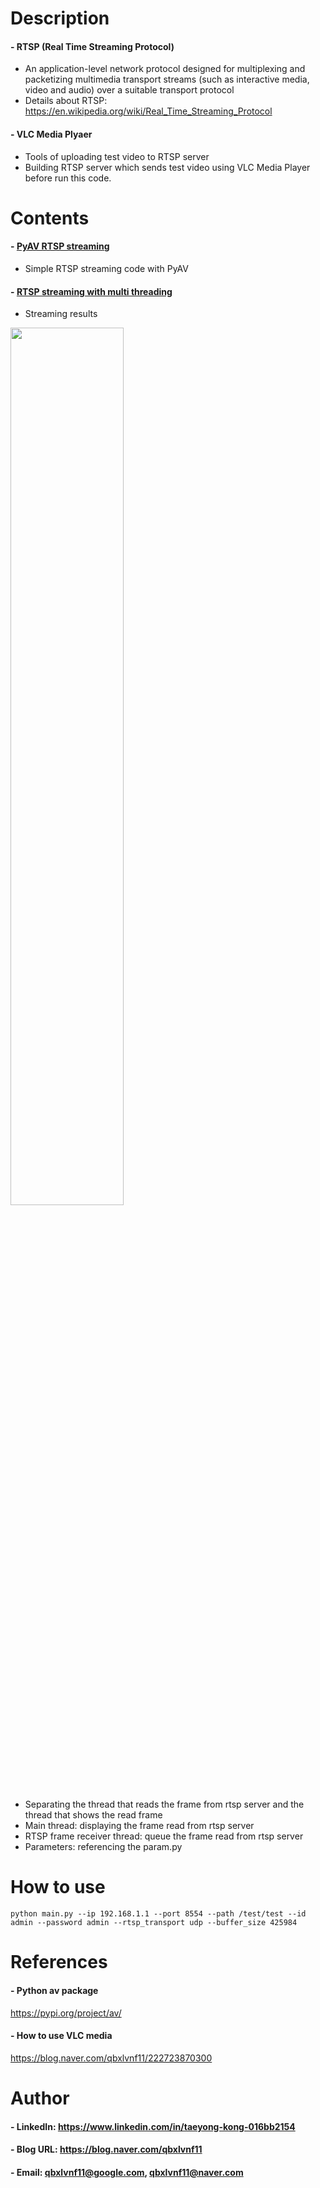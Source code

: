 
Description
=============

#### - RTSP (Real Time Streaming Protocol)
  - An application-level network protocol designed for multiplexing and packetizing multimedia transport streams (such as interactive media, video and audio) over a suitable transport protocol
  - Details about RTSP: https://en.wikipedia.org/wiki/Real_Time_Streaming_Protocol
  
#### - VLC Media Plyaer
  - Tools of uploading test video to RTSP server 
  - Building RTSP server which sends test video using VLC Media Player before run this code.

Contents
=============

#### - [PyAV RTSP streaming](https://github.com/qbxlvnf11/RTSP-multi-threading-python/blob/main/RTSP_python_test.ipynb)
  - Simple RTSP streaming code with PyAV
  
#### - [RTSP streaming with multi threading](https://github.com/qbxlvnf11/RTSP-multi-threading-python/tree/main/RTSP_python_multi_threading)
  - Streaming results
  
  <img src="https://user-images.githubusercontent.com/52263269/167385545-d4338dd8-0a63-4409-a64c-35f6d91a15f1.png" width="60%"></img>
  
  - Separating the thread that reads the frame from rtsp server and the thread that shows the read frame 
  - Main thread: displaying the frame read from rtsp server
  - RTSP frame receiver thread: queue the frame read from rtsp server
  - Parameters: referencing the param.py
  
How to use
=============
```
python main.py --ip 192.168.1.1 --port 8554 --path /test/test --id admin --password admin --rtsp_transport udp --buffer_size 425984
```

References
=============

#### - Python av package

https://pypi.org/project/av/

#### - How to use VLC media

https://blog.naver.com/qbxlvnf11/222723870300

Author
=============

#### - LinkedIn: https://www.linkedin.com/in/taeyong-kong-016bb2154

#### - Blog URL: https://blog.naver.com/qbxlvnf11

#### - Email: qbxlvnf11@google.com, qbxlvnf11@naver.com
